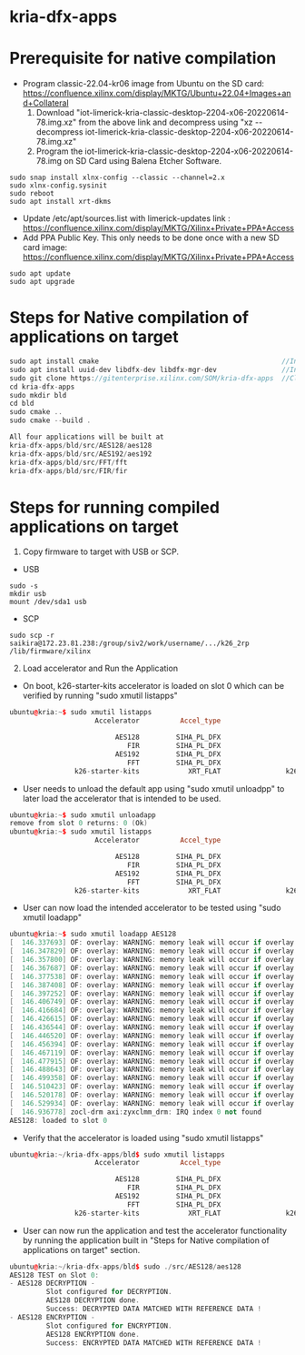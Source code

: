 # kria-dfx-apps
# Prerequisite for native compilation
- Program classic-22.04-kr06 image from Ubuntu on the SD card: https://confluence.xilinx.com/display/MKTG/Ubuntu+22.04+Images+and+Collateral
  1. Download "iot-limerick-kria-classic-desktop-2204-x06-20220614-78.img.xz" from the above link and decompress using "xz --decompress iot-limerick-kria-classic-desktop-2204-x06-20220614-78.img.xz"
  2. Program the iot-limerick-kria-classic-desktop-2204-x06-20220614-78.img on SD Card using Balena Etcher Software.
```
sudo snap install xlnx-config --classic --channel=2.x
sudo xlnx-config.sysinit
sudo reboot
sudo apt install xrt-dkms
```
- Update /etc/apt/sources.list with limerick-updates link : https://confluence.xilinx.com/display/MKTG/Xilinx+Private+PPA+Access
- Add PPA Public Key. This only needs to be done once with a new SD card image: https://confluence.xilinx.com/display/MKTG/Xilinx+Private+PPA+Access
```
sudo apt update
sudo apt upgrade
```
# Steps for Native compilation of applications on target
```cpp
sudo apt install cmake                                             //Install cmake
sudo apt install uuid-dev libdfx-dev libdfx-mgr-dev                //Install necessary libraries
sudo git clone https://gitenterprise.xilinx.com/SOM/kria-dfx-apps  //Clone Application git
cd kria-dfx-apps
sudo mkdir bld
cd bld
sudo cmake ..
sudo cmake --build .

All four applications will be built at 
kria-dfx-apps/bld/src/AES128/aes128
kria-dfx-apps/bld/src/AES192/aes192
kria-dfx-apps/bld/src/FFT/fft
kria-dfx-apps/bld/src/FIR/fir
```

# Steps for running compiled applications on target
1. Copy firmware to target with USB or SCP. 
- USB
```
sudo -s
mkdir usb
mount /dev/sda1 usb
```
- SCP
```
sudo scp -r saikira@172.23.81.238:/group/siv2/work/username/.../k26_2rp /lib/firmware/xilinx
```

2. Load accelerator and Run the Application
- On boot, k26-starter-kits accelerator is loaded on slot 0 which can be verified by running "sudo xmutil listapps"
```cpp
ubuntu@kria:~$ sudo xmutil listapps
                     Accelerator          Accel_type                            Base           Base_type      #slots(PL+AIE)         Active_slot

                          AES128         SIHA_PL_DFX                    k26_2rp_1003              PL_DFX               (2+0)                  -1
                             FIR         SIHA_PL_DFX                    k26_2rp_1003              PL_DFX               (2+0)                  -1
                          AES192         SIHA_PL_DFX                    k26_2rp_1003              PL_DFX               (2+0)                  -1
                             FFT         SIHA_PL_DFX                    k26_2rp_1003              PL_DFX               (2+0)                  -1
                k26-starter-kits            XRT_FLAT                k26-starter-kits            XRT_FLAT               (0+0)                  0,

```
- User needs to unload the default app using "sudo xmutil unloadpp" to later load the accelerator that is intended to be used.
```cpp
ubuntu@kria:~$ sudo xmutil unloadapp
remove from slot 0 returns: 0 (Ok)
ubuntu@kria:~$ sudo xmutil listapps
                     Accelerator          Accel_type                            Base           Base_type      #slots(PL+AIE)         Active_slot

                          AES128         SIHA_PL_DFX                    k26_2rp_1003              PL_DFX               (2+0)                  -1
                             FIR         SIHA_PL_DFX                    k26_2rp_1003              PL_DFX               (2+0)                  -1
                          AES192         SIHA_PL_DFX                    k26_2rp_1003              PL_DFX               (2+0)                  -1
                             FFT         SIHA_PL_DFX                    k26_2rp_1003              PL_DFX               (2+0)                  -1
                k26-starter-kits            XRT_FLAT                k26-starter-kits            XRT_FLAT               (0+0)                  -1
```
- User can now load the intended accelerator to be tested using "sudo xmutil loadapp"
```cpp
ubuntu@kria:~$ sudo xmutil loadapp AES128
[  146.337693] OF: overlay: WARNING: memory leak will occur if overlay removed, property: /fpga-full/firmware-name
[  146.347829] OF: overlay: WARNING: memory leak will occur if overlay removed, property: /fpga-full/resets
[  146.357800] OF: overlay: WARNING: memory leak will occur if overlay removed, property: /__symbols__/overlay0
[  146.367687] OF: overlay: WARNING: memory leak will occur if overlay removed, property: /__symbols__/fpga_PR0
[  146.377538] OF: overlay: WARNING: memory leak will occur if overlay removed, property: /__symbols__/fpga_PR1
[  146.387408] OF: overlay: WARNING: memory leak will occur if overlay removed, property: /__symbols__/overlay1
[  146.397252] OF: overlay: WARNING: memory leak will occur if overlay removed, property: /__symbols__/afi0
[  146.406749] OF: overlay: WARNING: memory leak will occur if overlay removed, property: /__symbols__/clocking0
[  146.416684] OF: overlay: WARNING: memory leak will occur if overlay removed, property: /__symbols__/clocking1
[  146.426615] OF: overlay: WARNING: memory leak will occur if overlay removed, property: /__symbols__/clocking2
[  146.436544] OF: overlay: WARNING: memory leak will occur if overlay removed, property: /__symbols__/clocking3
[  146.446520] OF: overlay: WARNING: memory leak will occur if overlay removed, property: /__symbols__/overlay2
[  146.456394] OF: overlay: WARNING: memory leak will occur if overlay removed, property: /__symbols__/RP_0_AccelConfig_0
[  146.467119] OF: overlay: WARNING: memory leak will occur if overlay removed, property: /__symbols__/RP_0_rm_comm_box_0
[  146.477915] OF: overlay: WARNING: memory leak will occur if overlay removed, property: /__symbols__/RP_1_AccelConfig_0
[  146.488643] OF: overlay: WARNING: memory leak will occur if overlay removed, property: /__symbols__/RP_1_rm_comm_box_0
[  146.499358] OF: overlay: WARNING: memory leak will occur if overlay removed, property: /__symbols__/static_shell_VCU_vcu_0
[  146.510423] OF: overlay: WARNING: memory leak will occur if overlay removed, property: /__symbols__/encoder
[  146.520178] OF: overlay: WARNING: memory leak will occur if overlay removed, property: /__symbols__/decoder
[  146.529934] OF: overlay: WARNING: memory leak will occur if overlay removed, property: /__symbols__/static_shell_dfx_slot_manager_siha_manager_0
[  146.936778] zocl-drm axi:zyxclmm_drm: IRQ index 0 not found
AES128: loaded to slot 0
```
- Verify that the accelerator is loaded using "sudo xmutil listapps"
```cpp
ubuntu@kria:~/kria-dfx-apps/bld$ sudo xmutil listapps
                     Accelerator          Accel_type                            Base           Base_type      #slots(PL+AIE)         Active_slot

                          AES128         SIHA_PL_DFX                    k26_2rp_1003              PL_DFX               (2+0)                  0,
                             FIR         SIHA_PL_DFX                    k26_2rp_1003              PL_DFX               (2+0)                  -1
                          AES192         SIHA_PL_DFX                    k26_2rp_1003              PL_DFX               (2+0)                  -1
                             FFT         SIHA_PL_DFX                    k26_2rp_1003              PL_DFX               (2+0)                  -1
                k26-starter-kits            XRT_FLAT                k26-starter-kits            XRT_FLAT               (0+0)                  -1
```
- User can now run the application and test the accelerator functionality by running the application built in "Steps for Native compilation of applications on target" section.
```cpp
ubuntu@kria:~/kria-dfx-apps/bld$ sudo ./src/AES128/aes128
AES128 TEST on Slot 0:
- AES128 DECRYPTION -
         Slot configured for DECRYPTION.
         AES128 DECRYPTION done.
         Success: DECRYPTED DATA MATCHED WITH REFERENCE DATA !
- AES128 ENCRYPTION -
         Slot configured for ENCRYPTION.
         AES128 ENCRYPTION done.
         Success: ENCRYPTED DATA MATCHED WITH REFERENCE DATA !
```
